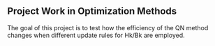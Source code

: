 ## Project Work in Optimization Methods 
The goal of this project is to test how the efficiency of the QN method changes when different update rules for Hk/Bk are employed.
